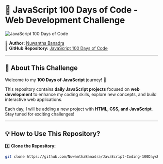 # 🚀 JavaScript 100 Days of Code - Web Development Challenge  

![JavaScript 100 Days of Code](https://img.shields.io/badge/JavaScript-100DaysOfCode-yellow?style=for-the-badge)  

📌 **Author:** [Nuwantha Banadra](https://github.com/NuwanthaBanadra)  
📌 **GitHub Repository:** [JavaScript 100 Days of Code](https://github.com/NuwanthaBanadra/JavaScript-Coding-100DaysOfCode-WebDevelopment)  

---

## 📖 About This Challenge  
Welcome to my **100 Days of JavaScript** journey! 🚀  

This repository contains **daily JavaScript projects** focused on **web development** to enhance my coding skills, explore new concepts, and build interactive web applications.  

Each day, I will be adding a new project with **HTML, CSS, and JavaScript**. Stay tuned for exciting challenges!  

---

## 💡 How to Use This Repository?  

1️⃣ **Clone the Repository:**  
```bash
git clone https://github.com/NuwanthaBanadra/JavaScript-Coding-100DaysOfCode-WebDevelopment.git

